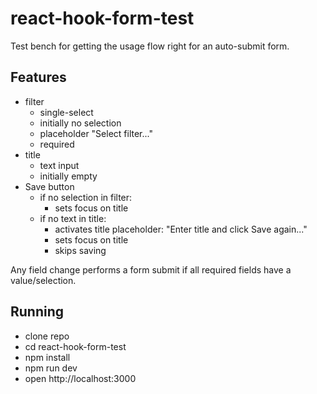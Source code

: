 # react-hook-form-test

Test bench for getting the usage flow right for an auto-submit form.

## Features

- filter
  - single-select
  - initially no selection
  - placeholder "Select filter..."
  - required
- title
  - text input
  - initially empty
- Save button
  - if no selection in filter:
    - sets focus on title
  - if no text in title:
    - activates title placeholder: "Enter title and click Save again..."
    - sets focus on title
    - skips saving

Any field change performs a form submit if all required fields have a value/selection.

## Running

- clone repo
- cd react-hook-form-test
- npm install
- npm run dev
- open http://localhost:3000